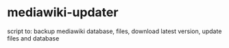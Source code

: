 # mediawiki-updater
script to: backup mediawiki database, files, download latest version, update files and database

